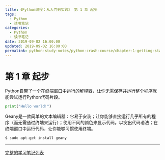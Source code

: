 ```yaml
---
title: 《Python编程：从入门到实践》 第 1 章 起步
tags:
  - Python
  - 读书笔记
categories:
  - Python
  - 读书笔记
date: 2019-09-02 16:00:00
updated: 2019-09-02 16:00:00
permalink: python-study-notes/python-crash-course/chapter-1-getting-started
---
```


# 第 1 章 起步

Python自带了一个在终端窗口中运行的解释器，让你无需保存并运行整个程序就能尝试运行Python代码片段。 

```python
print("Hello world!")
```

Geany是一款简单的文本编辑器：它易于安装；让你能够直接运行几乎所有的程序（而无需通过终端来运行）；使用不同的颜色来显示代码，以突出代码语法；在终端窗口中运行代码，让你能够习惯使用终端。

```bash
$ sudo apt-get install geany
```
<!-- more -->
---
[完整的学习笔记列表](readme.html#列表)